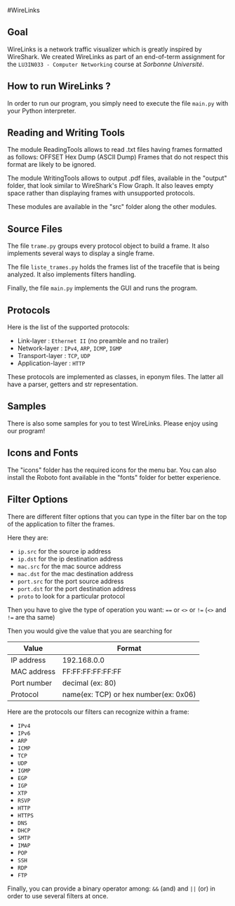 #WireLinks

Goal
---

WireLinks is a network traffic visualizer which is greatly inspired by WireShark. We created WireLinks as part of an end-of-term assignment for the `LU3IN033 - Computer Networking` course at _Sorbonne Université_.


How to run WireLinks ?
---

In order to run our program, you simply need to execute the file `main.py` with your Python interpreter.


Reading and Writing Tools
---

The module ReadingTools allows to read .txt files having frames formatted as follows:
	OFFSET   Hex Dump   (ASCII Dump)
Frames that do not respect this format are likely to be ignored.

The module WritingTools allows to output .pdf files, available in the "output" folder, that look similar to WireShark's Flow Graph. It also leaves empty space rather than displaying frames with unsupported protocols.

These modules are available in the "src" folder along the other modules.


Source Files
---

The file `trame.py` groups every protocol object to build a frame. It also implements several ways to display a single frame.

The file `liste_trames.py` holds the frames list of the tracefile that is being analyzed. It also implements filters handling.

Finally, the file `main.py` implements the GUI and runs the program.


Protocols
---

Here is the list of the supported protocols:
- Link-layer : `Ethernet II` (no preamble and no trailer)
- Network-layer : `IPv4`, `ARP`, `ICMP`, `IGMP`
- Transport-layer : `TCP`, `UDP`
- Application-layer : `HTTP`

These protocols are implemented as classes, in eponym files. The latter all have a parser, getters and str representation.


Samples
---

There is also some samples for you to test WireLinks. Please enjoy using our program!


Icons and Fonts
---

The "icons" folder has the required icons for the menu bar. You can also install the Roboto font available in the "fonts" folder for better experience.


Filter Options
---

There are different filter options that you can type in the filter bar on the top of the application to filter the frames.

Here they are:
- `ip.src` for the source ip address
- `ip.dst` for the ip destination address
- `mac.src` for the mac source address
- `mac.dst` for the mac destination address
- `port.src` for the port source address
- `port.dst` for the port destination address
- `proto` to look for a particular protocol

Then you have to give the type of operation you want: `==` or `<>` or `!=` (`<>` and `!=` are tha same)

Then you would give the value that you are searching for

| Value        | Format					|
| ------------ | -------------------------------------- |
| IP address   | 192.168.0.0				|
| MAC address  | FF:FF:FF:FF:FF:FF			|
| Port number  | decimal (ex: 80)			|
| Protocol     | name(ex: TCP) or hex number(ex: 0x06)	|

Here are the protocols our filters can recognize within a frame:
- `IPv4`
- `IPv6`
- `ARP`
- `ICMP`
- `TCP`
- `UDP`
- `IGMP`
- `EGP`
- `IGP`
- `XTP`
- `RSVP`
- `HTTP`
- `HTTPS`
- `DNS`
- `DHCP`
- `SMTP`
- `IMAP`
- `POP`
- `SSH`
- `RDP`
- `FTP`

Finally, you can provide a binary operator among: `&&` (and) and `||` (or) in order to use several filters at once.

